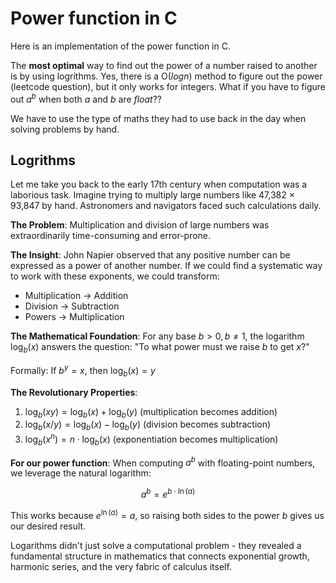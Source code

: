 # Power function in C
Here is an implementation of the power function in C.

The **most optimal** way to find out the power of a number raised to another is by using logrithms. Yes, there is a O($logn$) method to figure out the power (leetcode question), but it only works for integers. What if you have to figure out $a^b$ when both $a$ and $b$ are $float$??

We have to use the type of maths they had to use back in the day when solving problems by hand.

## Logrithms

Let me take you back to the early 17th century when computation was a laborious task. Imagine trying to multiply large numbers like 47,382 × 93,847 by hand. Astronomers and navigators faced such calculations daily.

**The Problem**: Multiplication and division of large numbers was extraordinarily time-consuming and error-prone.

**The Insight**: John Napier observed that any positive number can be expressed as a power of another number. If we could find a systematic way to work with these exponents, we could transform:
- Multiplication → Addition
- Division → Subtraction  
- Powers → Multiplication

**The Mathematical Foundation**: 
For any base $b > 0, b ≠ 1$, the logarithm $\log_b(x)$ answers the question: "To what power must we raise $b$ to get $x$?"

Formally: If $b^y = x$, then $\log_b(x) = y$

**The Revolutionary Properties**:
1. $\log_b(xy) = \log_b(x) + \log_b(y)$ (multiplication becomes addition)
2. $\log_b(x/y) = \log_b(x) - \log_b(y)$ (division becomes subtraction)
3. $\log_b(x^n) = n \cdot \log_b(x)$ (exponentiation becomes multiplication)

**For our power function**: When computing $a^b$ with floating-point numbers, we leverage the natural logarithm:

$$a^b = e^{b \cdot \ln(a)}$$

This works because $e^{\ln(a)} = a$, so raising both sides to the power $b$ gives us our desired result.

Logarithms didn't just solve a computational problem - they revealed a fundamental structure in mathematics that connects exponential growth, harmonic series, and the very fabric of calculus itself.


